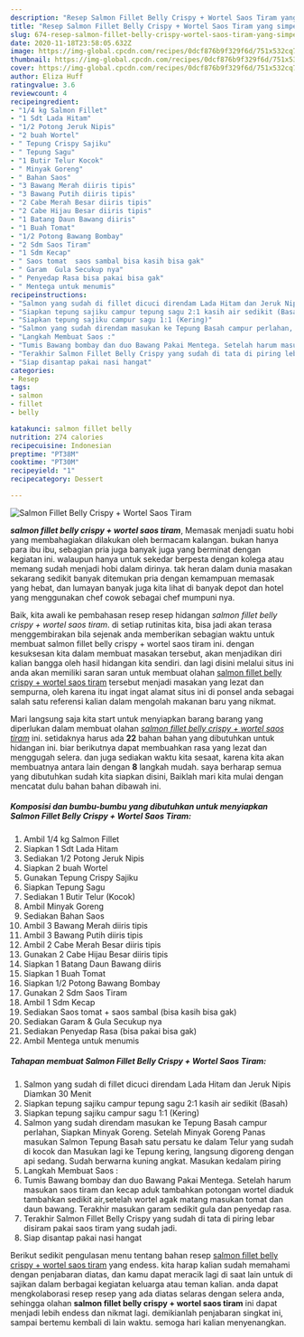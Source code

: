```yaml
---
description: "Resep Salmon Fillet Belly Crispy + Wortel Saos Tiram yang simpel"
title: "Resep Salmon Fillet Belly Crispy + Wortel Saos Tiram yang simpel"
slug: 674-resep-salmon-fillet-belly-crispy-wortel-saos-tiram-yang-simpel
date: 2020-11-18T23:58:05.632Z
image: https://img-global.cpcdn.com/recipes/0dcf876b9f329f6d/751x532cq70/salmon-fillet-belly-crispy-wortel-saos-tiram-foto-resep-utama.jpg
thumbnail: https://img-global.cpcdn.com/recipes/0dcf876b9f329f6d/751x532cq70/salmon-fillet-belly-crispy-wortel-saos-tiram-foto-resep-utama.jpg
cover: https://img-global.cpcdn.com/recipes/0dcf876b9f329f6d/751x532cq70/salmon-fillet-belly-crispy-wortel-saos-tiram-foto-resep-utama.jpg
author: Eliza Huff
ratingvalue: 3.6
reviewcount: 4
recipeingredient:
- "1/4 kg Salmon Fillet"
- "1 Sdt Lada Hitam"
- "1/2 Potong Jeruk Nipis"
- "2 buah Wortel"
- " Tepung Crispy Sajiku"
- " Tepung Sagu"
- "1 Butir Telur Kocok"
- " Minyak Goreng"
- " Bahan Saos"
- "3 Bawang Merah diiris tipis"
- "3 Bawang Putih diiris tipis"
- "2 Cabe Merah Besar diiris tipis"
- "2 Cabe Hijau Besar diiris tipis"
- "1 Batang Daun Bawang diiris"
- "1 Buah Tomat"
- "1/2 Potong Bawang Bombay"
- "2 Sdm Saos Tiram"
- "1 Sdm Kecap"
- " Saos tomat  saos sambal bisa kasih bisa gak"
- " Garam  Gula Secukup nya"
- " Penyedap Rasa bisa pakai bisa gak"
- " Mentega untuk menumis"
recipeinstructions:
- "Salmon yang sudah di fillet dicuci direndam Lada Hitam dan Jeruk Nipis Diamkan 30 Menit"
- "Siapkan tepung sajiku campur tepung sagu 2:1 kasih air sedikit (Basah)"
- "Siapkan tepung sajiku campur sagu 1:1 (Kering)"
- "Salmon yang sudah direndam masukan ke Tepung Basah campur perlahan, Siapkan Minyak Goreng. Setelah Minyak Goreng Panas masukan Salmon Tepung Basah satu persatu ke dalam Telur yang sudah di kocok dan Masukan lagi ke Tepung kering, langsung digoreng dengan api sedang. Sudah berwarna kuning angkat. Masukan kedalam piring"
- "Langkah Membuat Saos :"
- "Tumis Bawang bombay dan duo Bawang Pakai Mentega. Setelah harum masukan saos tiram dan kecap aduk tambahkan potongan wortel diaduk tambahkan sedikit air,setelah wortel agak matang masukan tomat dan daun bawang. Terakhir masukan garam sedikit gula dan penyedap rasa."
- "Terakhir Salmon Fillet Belly Crispy yang sudah di tata di piring lebar disiram pakai saos tiram yang sudah jadi."
- "Siap disantap pakai nasi hangat"
categories:
- Resep
tags:
- salmon
- fillet
- belly

katakunci: salmon fillet belly 
nutrition: 274 calories
recipecuisine: Indonesian
preptime: "PT38M"
cooktime: "PT30M"
recipeyield: "1"
recipecategory: Dessert

---
```



![Salmon Fillet Belly Crispy + Wortel Saos Tiram](https://img-global.cpcdn.com/recipes/0dcf876b9f329f6d/751x532cq70/salmon-fillet-belly-crispy-wortel-saos-tiram-foto-resep-utama.jpg)

<b><i>salmon fillet belly crispy + wortel saos tiram</i></b>, Memasak menjadi suatu hobi yang membahagiakan dilakukan oleh bermacam kalangan. bukan hanya para ibu ibu, sebagian pria juga banyak juga yang berminat dengan kegiatan ini. walaupun hanya untuk sekedar berpesta dengan kolega atau memang sudah menjadi hobi dalam dirinya. tak heran dalam dunia masakan sekarang sedikit banyak ditemukan pria dengan kemampuan memasak yang hebat, dan lumayan banyak juga kita lihat di banyak depot dan hotel yang menggunakan chef cowok sebagai chef mumpuni nya.



Baik, kita awali ke pembahasan resep resep hidangan <i>salmon fillet belly crispy + wortel saos tiram</i>. di setiap rutinitas kita, bisa jadi akan terasa menggembirakan bila sejenak anda memberikan sebagian waktu untuk membuat salmon fillet belly crispy + wortel saos tiram ini. dengan kesuksesan kita dalam membuat masakan tersebut, akan menjadikan diri kalian bangga oleh hasil hidangan kita sendiri. dan lagi disini melalui situs ini anda akan memiliki saran saran untuk membuat olahan <u>salmon fillet belly crispy + wortel saos tiram</u> tersebut menjadi masakan yang lezat dan sempurna, oleh karena itu ingat ingat alamat situs ini di ponsel anda sebagai salah satu referensi kalian dalam mengolah makanan baru yang nikmat.


Mari langsung saja kita start untuk menyiapkan barang barang yang diperlukan dalam membuat olahan <u><i>salmon fillet belly crispy + wortel saos tiram</i></u> ini. setidaknya harus ada <b>22</b> bahan bahan yang dibutuhkan untuk hidangan ini. biar berikutnya dapat membuahkan rasa yang lezat dan menggugah selera. dan juga sediakan waktu kita sesaat, karena kita akan membuatnya antara lain dengan <b>8</b> langkah mudah. saya berharap semua yang dibutuhkan sudah kita siapkan disini, Baiklah mari kita mulai dengan mencatat dulu bahan bahan dibawah ini.

<!--inarticleads1-->

##### Komposisi dan bumbu-bumbu yang dibutuhkan untuk menyiapkan Salmon Fillet Belly Crispy + Wortel Saos Tiram:

1. Ambil 1/4 kg Salmon Fillet
1. Siapkan 1 Sdt Lada Hitam
1. Sediakan 1/2 Potong Jeruk Nipis
1. Siapkan 2 buah Wortel
1. Gunakan  Tepung Crispy Sajiku
1. Siapkan  Tepung Sagu
1. Sediakan 1 Butir Telur (Kocok)
1. Ambil  Minyak Goreng
1. Sediakan  Bahan Saos
1. Ambil 3 Bawang Merah diiris tipis
1. Ambil 3 Bawang Putih diiris tipis
1. Ambil 2 Cabe Merah Besar diiris tipis
1. Gunakan 2 Cabe Hijau Besar diiris tipis
1. Siapkan 1 Batang Daun Bawang diiris
1. Siapkan 1 Buah Tomat
1. Siapkan 1/2 Potong Bawang Bombay
1. Gunakan 2 Sdm Saos Tiram
1. Ambil 1 Sdm Kecap
1. Sediakan  Saos tomat + saos sambal (bisa kasih bisa gak)
1. Sediakan  Garam &amp; Gula Secukup nya
1. Sediakan  Penyedap Rasa (bisa pakai bisa gak)
1. Ambil  Mentega untuk menumis




<!--inarticleads2-->

##### Tahapan membuat Salmon Fillet Belly Crispy + Wortel Saos Tiram:

1. Salmon yang sudah di fillet dicuci direndam Lada Hitam dan Jeruk Nipis Diamkan 30 Menit
1. Siapkan tepung sajiku campur tepung sagu 2:1 kasih air sedikit (Basah)
1. Siapkan tepung sajiku campur sagu 1:1 (Kering)
1. Salmon yang sudah direndam masukan ke Tepung Basah campur perlahan, Siapkan Minyak Goreng. Setelah Minyak Goreng Panas masukan Salmon Tepung Basah satu persatu ke dalam Telur yang sudah di kocok dan Masukan lagi ke Tepung kering, langsung digoreng dengan api sedang. Sudah berwarna kuning angkat. Masukan kedalam piring
1. Langkah Membuat Saos :
1. Tumis Bawang bombay dan duo Bawang Pakai Mentega. Setelah harum masukan saos tiram dan kecap aduk tambahkan potongan wortel diaduk tambahkan sedikit air,setelah wortel agak matang masukan tomat dan daun bawang. Terakhir masukan garam sedikit gula dan penyedap rasa.
1. Terakhir Salmon Fillet Belly Crispy yang sudah di tata di piring lebar disiram pakai saos tiram yang sudah jadi.
1. Siap disantap pakai nasi hangat




Berikut sedikit pengulasan menu tentang bahan resep <u>salmon fillet belly crispy + wortel saos tiram</u> yang endess. kita harap kalian sudah memahami dengan penjabaran diatas, dan kamu dapat meracik lagi di saat lain untuk di sajikan dalam berbagai kegiatan keluarga atau teman kalian. anda dapat mengkolaborasi resep resep yang ada diatas selaras dengan selera anda, sehingga olahan <b>salmon fillet belly crispy + wortel saos tiram</b> ini dapat menjadi lebih endess dan nikmat lagi. demikianlah penjabaran singkat ini, sampai bertemu kembali di lain waktu. semoga hari kalian menyenangkan.
